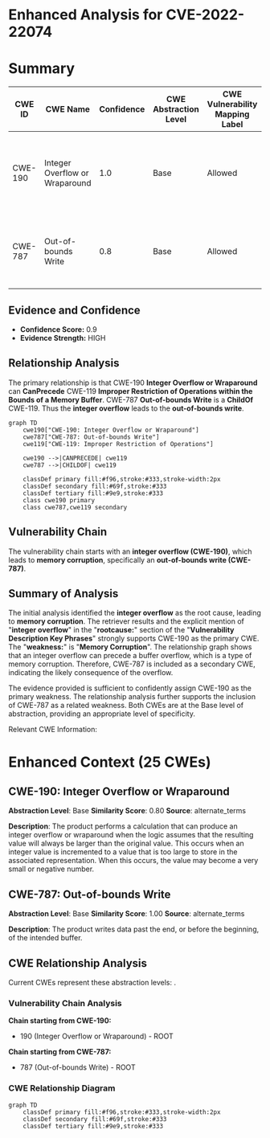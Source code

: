 # Enhanced Analysis for CVE-2022-22074

# Summary
| CWE ID | CWE Name | Confidence | CWE Abstraction Level | CWE Vulnerability Mapping Label | CWE-Vulnerability Mapping Notes |
|---|---|---|---|---|---|
| CWE-190 | Integer Overflow or Wraparound | 1.0 | Base | Allowed | Primary CWE. The vulnerability description explicitly mentions an integer overflow. |
| CWE-787 | Out-of-bounds Write | 0.8 | Base | Allowed | Secondary CWE. Integer overflows can lead to out-of-bounds writes. |

## Evidence and Confidence

*   **Confidence Score:** 0.9
*   **Evidence Strength:** HIGH

## Relationship Analysis
The primary relationship is that CWE-190 **Integer Overflow or Wraparound** can **CanPrecede** CWE-119 **Improper Restriction of Operations within the Bounds of a Memory Buffer**. CWE-787 **Out-of-bounds Write** is a **ChildOf** CWE-119. Thus the **integer overflow** leads to the **out-of-bounds write**.

```mermaid
graph TD
    cwe190["CWE-190: Integer Overflow or Wraparound"]
    cwe787["CWE-787: Out-of-bounds Write"]
    cwe119["CWE-119: Improper Restriction of Operations"]
    
    cwe190 -->|CANPRECEDE| cwe119
    cwe787 -->|CHILDOF| cwe119
    
    classDef primary fill:#f96,stroke:#333,stroke-width:2px
    classDef secondary fill:#69f,stroke:#333
    classDef tertiary fill:#9e9,stroke:#333
    class cwe190 primary
    class cwe787,cwe119 secondary
```

## Vulnerability Chain
The vulnerability chain starts with an **integer overflow (CWE-190)**, which leads to **memory corruption**, specifically an **out-of-bounds write (CWE-787)**.

## Summary of Analysis
The initial analysis identified the **integer overflow** as the root cause, leading to **memory corruption**. The retriever results and the explicit mention of "**integer overflow**" in the "**rootcause:**" section of the "**Vulnerability Description Key Phrases**" strongly supports CWE-190 as the primary CWE. The "**weakness:**" is "**Memory Corruption**". The relationship graph shows that an integer overflow can precede a buffer overflow, which is a type of memory corruption. Therefore, CWE-787 is included as a secondary CWE, indicating the likely consequence of the overflow.

The evidence provided is sufficient to confidently assign CWE-190 as the primary weakness. The relationship analysis further supports the inclusion of CWE-787 as a related weakness. Both CWEs are at the Base level of abstraction, providing an appropriate level of specificity.

Relevant CWE Information:

# Enhanced Context (25 CWEs)

## CWE-190: Integer Overflow or Wraparound
**Abstraction Level**: Base
**Similarity Score**: 0.80
**Source**: alternate_terms

**Description**:
The product performs a calculation that can
         produce an integer overflow or wraparound when the logic
         assumes that the resulting value will always be larger than
         the original value. This occurs when an integer value is
         incremented to a value that is too large to store in the
         associated representation. When this occurs, the value may
         become a very small or negative number.

## CWE-787: Out-of-bounds Write
**Abstraction Level**: Base
**Similarity Score**: 1.00
**Source**: alternate_terms

**Description**:
The product writes data past the end, or before the beginning, of the intended buffer.


## CWE Relationship Analysis

Current CWEs represent these abstraction levels: .


### Vulnerability Chain Analysis

**Chain starting from CWE-190:**
- 190 (Integer Overflow or Wraparound) - ROOT


**Chain starting from CWE-787:**
- 787 (Out-of-bounds Write) - ROOT



### CWE Relationship Diagram

```mermaid
graph TD
    classDef primary fill:#f96,stroke:#333,stroke-width:2px
    classDef secondary fill:#69f,stroke:#333
    classDef tertiary fill:#9e9,stroke:#333
```